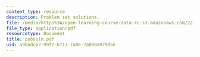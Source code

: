```yaml
---
content_type: resource
description: Problem set solutions.
file: /media/https%3A/open-learning-course-data-rc.s3.amazonaws.com/22-812j-managing-nuclear-technology-spring-2004/a90adcb299f267177a0e7a000a979d5e_ps6soln.pdf
file_type: application/pdf
resourcetype: Document
title: ps6soln.pdf
uid: a90adcb2-99f2-6717-7a0e-7a000a979d5e
---
```

